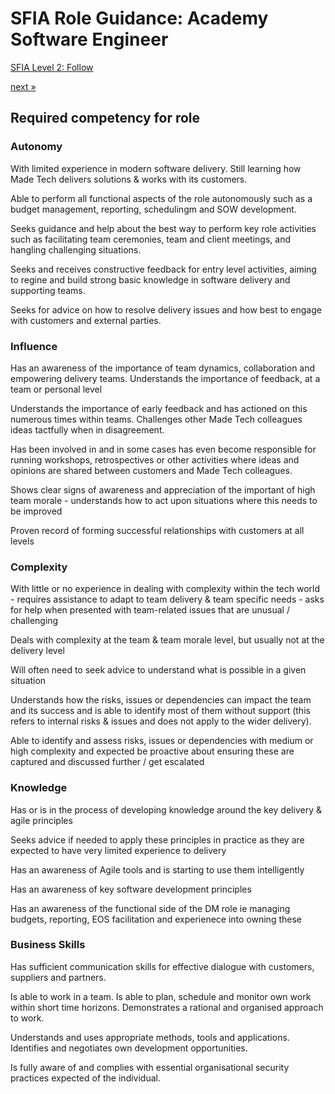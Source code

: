 # SFIA Role Guidance: Academy Software Engineer

[SFIA Level 2: Follow](https://sfia-online.org/en/sfia-7/responsibilities/level-2)

[next &raquo;](software_engineer_1.md)

## Required competency for role

### Autonomy

With limited experience in modern software delivery. Still learning how Made Tech delivers solutions & works with its customers.

Able to perform all functional aspects of the role autonomously such as a budget management, reporting, schedulingm and SOW development.

Seeks guidance and help about the best way to perform key role activities such as facilitating team ceremonies, team and client meetings, and hangling challenging situations.

Seeks and receives constructive feedback for entry level activities, aiming to regine and build strong basic knowledge in software delivery and supporting teams.

Seeks for advice on how to resolve delivery issues and how best to engage with customers and external parties.

### Influence

Has an awareness of the importance of team dynamics, collaboration and empowering delivery teams. Understands the importance of feedback, at a team or personal level

Understands the importance of early feedback and has actioned on this numerous times within teams. Challenges other Made Tech colleagues ideas tactfully when in disagreement. 

Has been involved in and in some cases has even become responsible for running workshops, retrospectives or other activities where ideas and opinions are shared between customers and Made Tech colleagues.

Shows clear signs of awareness and appreciation of the important of high team morale - understands how to act upon situations where this needs to be improved

Proven record of forming successful relationships with customers at all levels

### Complexity

With little or no experience in dealing with complexity within the tech world - requires assistance to adapt to team delivery & team specific needs - asks for help when presented with team-related issues that are unusual / challenging

Deals with complexity at the team & team morale level, but usually not at the delivery level

Will often need to seek advice to understand what is possible in a given situation

Understands how the risks, issues or dependencies can impact the team and its success and is able to identify most of them without support (this refers to internal risks & issues and does not apply to the wider delivery).

Able to identify and assess risks, issues or dependencies with medium or high complexity and expected be proactive about ensuring these are captured and discussed further / get escalated

### Knowledge

Has or is in the process of developing knowledge around the key delivery & agile principles 

Seeks advice if needed to apply these principles in practice as they are expected to have very limited experience to delivery

Has an awareness of Agile tools and is starting to use them intelligently

Has an awareness of key software development principles

Has an awareness of the functional side of the DM role ie managing budgets, reporting, EOS facilitation and experienece into owning these

### Business Skills

Has sufficient communication skills for effective dialogue with customers, suppliers and partners.

Is able to work in a team. Is able to plan, schedule and monitor own work within short time horizons. Demonstrates a rational and organised approach to work.

Understands and uses appropriate methods, tools and applications.
Identifies and negotiates own development opportunities.

Is fully aware of and complies with essential organisational security practices expected of the individual.
